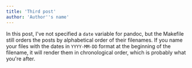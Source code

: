 ```yaml
---
title: 'Third post'
author: 'Author''s name'
---
```


In this post, I've not specified a `date` variable for pandoc, but the
Makefile still orders the posts by alphabetical order of their
filenames.
If you name your files with the dates in `YYYY-MM-DD` format at the
beginning of the filename, it will render them in chronological order,
which is probably what you're after.
